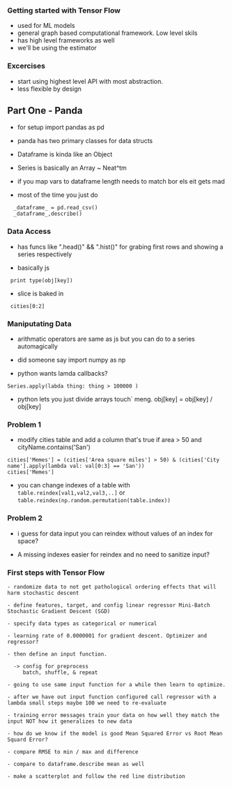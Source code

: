 ### Getting started with Tensor Flow
  - used for ML models
  - general graph based computational framework. Low level skils
  - has high level frameworks as well
  - we'll be using the estimator

### Excercises

  - start using highest level API with most abstraction.
  - less flexible by design

 ## Part One - Panda

  - for setup import pandas as pd
  - panda has two primary classes for data structs

  - Dataframe is kinda like an Object
  - Series is basically an Array ~ Neat^tm

  - if you map vars to dataframe length needs to match bor els eit gets mad

  - most of the time you just do
```
  _dataframe_ = pd.read_csv()
  _dataframe_,describe()
```
  ### Data Access

  - has funcs like ".head()" && ".hist()" for grabing first rows and showing a series respectively

 - basically js
 ```
  print type(obj[key])
 ```

  - slice is baked in
 ```
  cities[0:2]
 ```

  ### Maniputating Data

  - arithmatic operators are same as js but you can do to a series automagically

  - did someone say import numpy as np

  - python wants lamda callbacks?

  ```
  Series.apply(labda thing: thing > 100000 )
  ```

  - python lets you just divide arrays touch` meng.  obj[key] = obj[key] / obj[key]


  ### Problem 1
   - modify cities table and add a column that's true if area > 50 and cityName.contains('San')
   ```
   cities['Memes'] = (cities['Area square miles'] > 50) & (cities['City name'].apply(lambda val: val[0:3] == 'San'))
 cities['Memes']
   ```


   - you can change indexes of a table with `table.reindex[val1,val2,val3,..]` or `table.reindex(np.random.permutation(table.index))`

   ### Problem 2

   - i guess for data input you can reindex without values of an index for space?

   - A missing indexes easier for reindex and no need to sanitize input?


   ### First steps with Tensor Flow

    - randomize data to not get pathological ordering effects that will harm stochastic descent

    - define features, target, and config linear regressor Mini-Batch Stochastic Gradient Descent (SGD)

    - specify data types as categorical or numerical

    - learning rate of 0.0000001 for gradient descent. Optimizer and regressor?

    - then define an input function.

      -> config for preprocess
         batch, shuffle, & repeat

    - going to use same input function for a while then learn to optimize.

    - after we have out input function configured call regressor with a lambda small steps maybe 100 we need to re-evaluate

    - training error messages train your data on how well they match the input NOT how it generalizes to new data

    - how do we know if the model is good Mean Squared Error vs Root Mean Squard Error?

    - compare RMSE to min / max and difference

    - compare to dataframe.describe mean as well

    - make a scatterplot and follow the red line distribution







